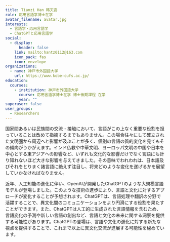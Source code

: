 ```yaml
---
title: Tianzi Han 韩天姿
role: 応用言語学博士在学
avatar_filename: avatar.jpg
interests:
  - 言語学・応用言語学
  - ChatGPTと応用言語学
social:
  - display:
      header: false
    link: mailto:hantz0112@163.com
    icon_pack: fas
    icon: envelope
organizations:
  - name: 神戸市外国語大学
    url: https://www.kobe-cufs.ac.jp/
education:
  courses:
    - institution: 神戸市外国語大学
      course: 応用言語学博士在学 博士後期課程 在学
      year: ""
superuser: false
user_groups:
  - Researchers
---
```

国家間あるいは民族間の交流・接触において、言語がこの上なく重要な役割を担っていることは改めて指摘するまでもありません。この場合往々にして確立された文明圏から周辺へと影響が及ぶことが多く、個別の言語の質的変化を見てもその傾向がうかがえます。インド仏教や中華文明、ヨーロッパ文明の中国や日本を中心とする東アジアへの影響など、いずれも文化的な影響だけでなく言語にも計り知れないほど大きな影響を与えてきました。その意味でわれわれは、日本語及びそれをとりまく諸言語に絶えず注目し、将来どのような変化を遂げるかを展望していかなければなりません。

近年、人工知能の進化に伴い、OpenAIが開発したChatGPTのような大規模言語モデルが登場しました。このような技術の進歩により、言語と文化に対するアプローチが変化することが予想されます。ChatGPTは、言語処理や翻訳の分野で活躍することで、異文化間のコミュニケーションをより円滑にする役割を果たすことができます。また、ChatGPTは人工的に生成された言語情報を含むため、言語変化の予測や新しい言語の創出など、言語と文化の未来に関する洞察を提供する可能性があります。ChatGPTの登場は、言語や文化の進化に対する新たな視点を提供することで、これまで以上に異文化交流が進展する可能性を秘めています。